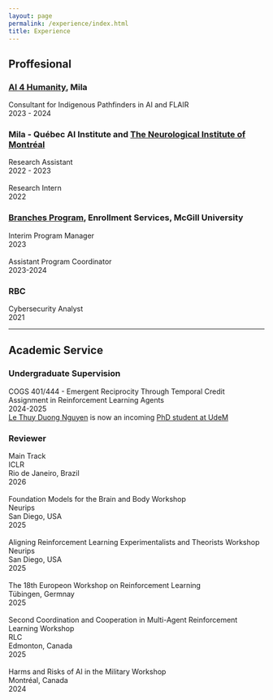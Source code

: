 ```yaml
---
layout: page
permalink: /experience/index.html
title: Experience
---
```


## Proffesional

### [AI 4 Humanity](https://mila.quebec/en/ai-for-humanity/vision), Mila<br>
Consultant for Indigenous Pathfinders in AI and FLAIR <br>2023 - 2024<br> 
### Mila - Québec AI Institute and [The Neurological Institute of Montréal](https://www.mcgill.ca/neuro/)<br>
Research Assistant <br>2022 - 2023<br> \
Research Intern<br>
2022<br> 
### [Branches Program](https://www.mcgill.ca/branches/), Enrollment Services, McGill University<br>
Interim Program Manager<br>
2023<br> \
Assistant Program Coordinator	<br>
2023-2024<br> 
### RBC
Cybersecurity Analyst <br>
2021<br>

---

## Academic Service

### Undergraduate Supervision

COGS 401/444 - Emergent Reciprocity Through Temporal Credit Assignment in Reinforcement Learning Agents<br> 2024-2025<br>
[Le Thuy Duong Nguyen](https://ca.linkedin.com/in/lethuyduongnguyen) is now an incoming [PhD student at UdeM](https://sinthlab.quebec/#Team)

### Reviewer

Main Track <br> ICLR <br> Rio de Janeiro, Brazil <br> 2026 <br> \
Foundation Models for the Brain and Body Workshop <br> Neurips <br> San Diego, USA <br> 2025 <br> \
Aligning Reinforcement Learning Experimentalists and Theorists Workshop <br> Neurips <br> San Diego, USA <br> 2025 <br> \
The 18th Europeon Workshop on Reinforcement Learning <br> Tübingen, Germnay <br> 2025 <br> \
Second Coordination and Cooperation in Multi-Agent Reinforcement Learning Workshop <br> RLC <br> Edmonton, Canada <br> 2025 <br> \
Harms and Risks of AI in the Military Workshop <br> Montréal, Canada <br> 2024 <br>

